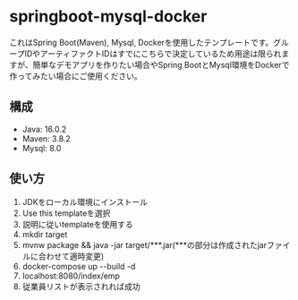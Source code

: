 # springboot-mysql-docker

これはSpring Boot(Maven), Mysql, Dockerを使用したテンプレートです。グループIDやアーティファクトIDはすでにこちらで決定しているため用途は限られますが、簡単なデモアプリを作りたい場合やSpring BootとMysql環境をDockerで作ってみたい場合にご使用ください。

## 構成
- Java: 16.0.2
- Maven: 3.8.2
- Mysql: 8.0

## 使い方
1. JDKをローカル環境にインストール
2. Use this templateを選択
3. 説明に従いtemplateを使用する
4. mkdir target
5. mvnw package && java -jar target/***.jar(***の部分は作成されたjarファイルに合わせて適時変更)
6. docker-compose up --build -d
7. localhost:8080/index/emp
8. 従業員リストが表示されれば成功
